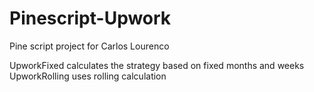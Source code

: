 # Pinescript-Upwork
 Pine script project for Carlos Lourenco

UpworkFixed calculates the strategy based on fixed months and weeks
UpworkRolling uses rolling calculation
